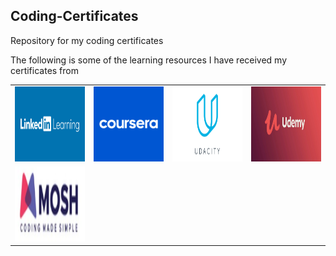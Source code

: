 ## Coding-Certificates
Repository for my coding certificates

The following is some of the learning resources I have received my certificates from

<table>
  <tr>
    <td><img src="readmeImages/LinkedIn-Learning.jpg" width=600 height=120></td>
    <td><img src="readmeImages/Coursera.png" width=600 height=120></td>
    <td><img src="readmeImages/Udacity.png" width=600 height=120></td>
    <td><img src="readmeImages/Udemy.jpg" width=600 height=120></td>
  </tr>
  <tr>
    <td><img src="readmeImages/Coding-with-Mosh.png" width=600 height=120></td>
  </tr>
</table>



